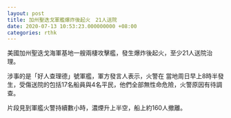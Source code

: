 ```yaml
---
layout: post
title: 加州聖迭戈軍艦爆炸後起火　21人送院
date: 2020-07-13 10:53:23.000000000 +08:00
categories: rthk
---
```


美國加州聖迭戈海軍基地一艘兩棲攻擊艦，發生爆炸後起火，至少21人送院治理。

涉事的是「好人查理德」號軍艦，軍方發言人表示，火警在  當地周日早上8時半發生，受傷送院的包括17名船員與4名平民，他們全部無性命危險，火警原因有待調查。

片段見到軍艦火警持續數小時，濃煙升上半空，船上約160人撤離。
